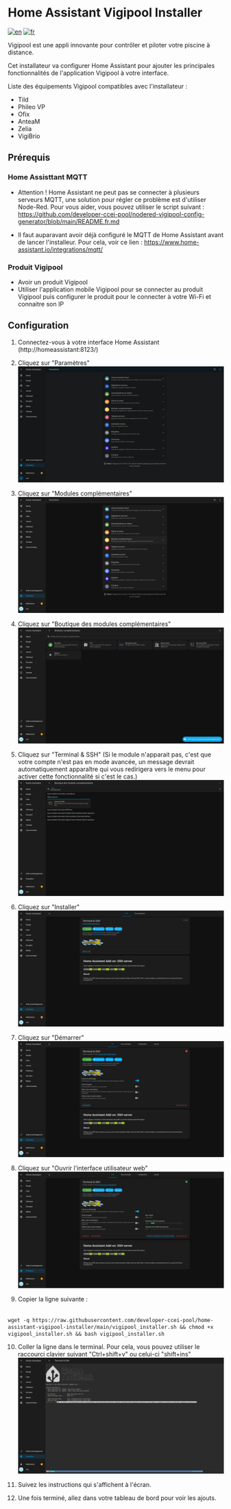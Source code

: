 # Home Assistant Vigipool Installer 

[![en](https://img.shields.io/badge/lang-en-white.svg)](https://github.com/developer-ccei-pool/home-assistant-vigipool-installer/blob/master/README.md)
[![fr](https://img.shields.io/badge/lang-fr-white.svg)](https://github.com/developer-ccei-pool/home-assistant-vigipool-installer/blob/master/README.fr.md)

Vigipool est une appli innovante pour contrôler et piloter votre piscine à distance.

Cet installateur va configurer Home Assistant pour ajouter les principales fonctionnalités de l'application Vigipool à votre interface.

Liste des équipements Vigipool compatibles avec l'installateur : 
- Tild
- Phileo VP
- Ofix
- AnteaM
- Zelia
- VigiBrio 

## Prérequis

### Home Assisttant MQTT

- Attention ! Home Assistant ne peut pas se connecter à plusieurs serveurs MQTT, une solution pour régler ce problème est d'utiliser Node-Red. Pour vous aider, vous pouvez utiliser le script suivant : https://github.com/developer-ccei-pool/nodered-vigipool-config-generator/blob/main/README.fr.md

- Il faut auparavant avoir déjà configuré le MQTT de Home Assistant avant de lancer l'installeur. Pour cela, voir ce lien : https://www.home-assistant.io/integrations/mqtt/

### Produit Vigipool

- Avoir un produit Vigipool
- Utiliser l'application mobile Vigipool pour se connecter au produit Vigipool puis configurer le produit pour le connecter à votre Wi-Fi et connaitre son IP

## Configuration


1. Connectez-vous à votre interface Home Assistant (http://homeassistant:8123/)

1. Cliquez sur "Paramètres" ![step 1](https://raw.githubusercontent.com/developer-ccei-pool/home-assistant-vigipool-installer/main/img/fr/1.png)

1. Cliquez sur "Modules complémentaires" ![step 2](https://raw.githubusercontent.com/developer-ccei-pool/home-assistant-vigipool-installer/main/img/fr/2.png)

1. Cliquez sur "Boutique des modules complémentaires" ![step 3](https://raw.githubusercontent.com/developer-ccei-pool/home-assistant-vigipool-installer/main/img/fr/3.png)

1. Cliquez sur "Terminal & SSH" (Si le module n'apparait pas, c'est que votre compte n'est pas en mode avancée, un message devrait automatiquement apparaître qui vous redirigera vers le menu pour activer cette fonctionnalité si c'est le cas.) ![step 4](https://raw.githubusercontent.com/developer-ccei-pool/home-assistant-vigipool-installer/main/img/fr/4.png)

1. Cliquez sur "Installer" ![step 5](https://raw.githubusercontent.com/developer-ccei-pool/home-assistant-vigipool-installer/main/img/fr/5.png)

1. Cliquez sur "Démarrer" ![step 6](https://raw.githubusercontent.com/developer-ccei-pool/home-assistant-vigipool-installer/main/img/fr/6.png)

1. Cliquez sur "Ouvrir l'interface utilisateur web" ![step 7](https://raw.githubusercontent.com/developer-ccei-pool/home-assistant-vigipool-installer/main/img/fr/7.png)

1. Copier la ligne suivante : 
######
    wget -q https://raw.githubusercontent.com/developer-ccei-pool/home-assistant-vigipool-installer/main/vigipool_installer.sh && chmod +x vigipool_installer.sh && bash vigipool_installer.sh

10. Coller la ligne dans le terminal. Pour cela, vous pouvez utiliser le raccourci clavier suivant "Ctrl+shift+v" ou celui-ci "shift+ins" ![step 8](https://raw.githubusercontent.com/developer-ccei-pool/home-assistant-vigipool-installer/main/img/fr/8.png)

1. Suivez les instructions qui s'affichent à l'écran.

1. Une fois terminé, allez dans votre tableau de bord pour voir les ajouts.

